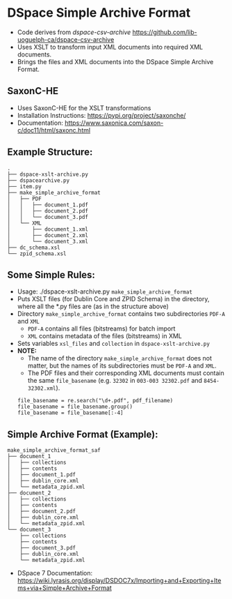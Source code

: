 DSpace Simple Archive Format
====================
* Code derives from _dspace-csv-archive_ https://github.com/lib-uoguelph-ca/dspace-csv-archive
* Uses XSLT to transform input XML documents into required XML documents.
* Brings the files and XML documents into the DSpace Simple Archive Format.

SaxonC-HE
-------------------
* Uses SaxonC-HE for the XSLT transformations
* Installation Instructions: https://pypi.org/project/saxonche/
* Documentation: https://www.saxonica.com/saxon-c/doc11/html/saxonc.html

Example Structure: 
-----------
```
.
├── dspace-xslt-archive.py
├── dspacearchive.py
├── item.py
├── make_simple_archive_format
│   ├── PDF
│   │   ├── document_1.pdf
│   │   ├── document_2.pdf
│   │   └── document_3.pdf
│   └── XML
│       ├── document_1.xml
│       ├── document_2.xml
│       └── document_3.xml
├── dc_schema.xsl
└── zpid_schema.xsl
```

Some Simple Rules:
---------------------
* Usage: ./dspace-xslt-archive.py `make_simple_archive_format`
* Puts XSLT files (for Dublin Core and ZPID Schema) in the directory, where all the *.py files are (as in the structure above)
* Directory `make_simple_archive_format` contains two subdirectories `PDF-A` and `XML`
	* `PDF-A` contains all files (bitstreams) for batch import
	* `XML` contains metadata of the files (bitstreams) in XML
* Sets variables `xsl_files` and `collection` in `dspace-xslt-archive.py`
* **NOTE:**
	* The name of the directory `make_simple_archive_format` does not matter, but the names of its subdirectories must be `PDF-A` and `XML`.
	* The PDF files and their corresponding XML documents must contain the same `file_basename` (e.g. `32302` in `003-003 32302.pdf` and `8454-32302.xml`).
    ```
    file_basename = re.search("\d+.pdf", pdf_filename)
    file_basename = file_basename.group()
    file_basename = file_basename[:-4]
    ```


Simple Archive Format (Example): 
-----------
```
make_simple_archive_format_saf
├── document_1
│   ├── collections
│   ├── contents
│   ├── document_1.pdf
│   ├── dublin_core.xml
│   └── metadata_zpid.xml
├── document_2
│   ├── collections
│   ├── contents
│   ├── document_2.pdf
│   ├── dublin_core.xml
│   └── metadata_zpid.xml
└── document_3
    ├── collections
    ├── contents
    ├── document_3.pdf
    ├── dublin_core.xml
    └── metadata_zpid.xml
```
* DSpace 7 Documentation: https://wiki.lyrasis.org/display/DSDOC7x/Importing+and+Exporting+Items+via+Simple+Archive+Format

     